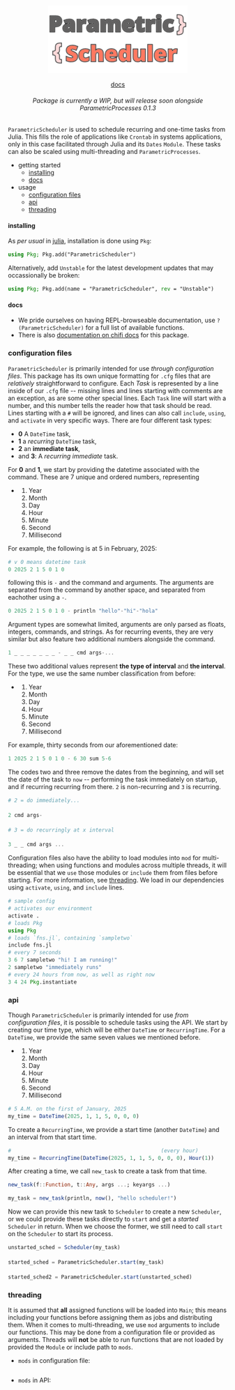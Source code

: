 <div align="center">
  <img src="https://github.com/ChifiSource/image_dump/blob/main/parametricprocesses/parscheduler.png"></img>

  [docs](https://chifidocs.com/parametric/ParametricScheduler)

  <h6>Package is currently a WIP, but will release soon alongside ParametricProcesses 0.1.3</h6>
</div>


`ParametricScheduler` is used to schedule recurring and one-time tasks from Julia. This fills the role of applications like `Crontab` in systems applications, only in this case facilitated through Julia and its `Dates` `Module`. These tasks can also be scaled using multi-threading and `ParametricProcesses`.
- getting started
  - [installing](#installing)
  - [docs](#docs)
- usage
  - [configuration files](#configuration-files)
  - [api](#api)
  - [threading](#threading)
#### installing
As *per usual* in [julia](https://julialang.org), installation is done using `Pkg`:
```julia
using Pkg; Pkg.add("ParametricScheduler")
```
Alternatively, add `Unstable` for the latest development updates that may occassionally be broken:
```julia
using Pkg; Pkg.add(name = "ParametricScheduler", rev = "Unstable")
```
#### docs
- We pride ourselves on having REPL-browseable documentation, use `?(ParametricScheduler)` for a full list of available functions.
- There is also [documentation on chifi docs](https://chifidocs.com/parametric/ParametricScheduler) for this package.
### configuration files
`ParametricScheduler` is primarily intended for use *through configuration files*. This package has its own unique formatting for `.cfg` files that are *relatively* straightforward to configure. Each *Task* is represented by a line inside of our `.cfg` file -- missing lines and lines starting with comments are an exception, as are some other special lines. Each `Task` line will start with a number, and this number tells the reader how that task should be read. Lines starting with a `#` will be ignored, and lines can also call `include`, `using`, and `activate` in very specific ways. There are four different task types:
- **0** A `DateTime` task,
- **1** a *recurring* `DateTime` task,
- **2** an **immediate task**,
- and **3**: A *recurring immediate* task.

For **0** and **1**, we start by providing the datetime associated with the command. These are 7 unique and ordered numbers, representing
- 1. Year
  2. Month
  3. Day
  4. Hour
  5. Minute
  6. Second
  7. Millisecond

For example, the following is at 5 in February, 2025:
```julia
# v 0 means datetime task
0 2025 2 1 5 0 1 0
```
following this is ` - ` and the command and arguments. The arguments are separated from the command by another space, and separated from eachother using a `-`.
```julia
0 2025 2 1 5 0 1 0 - println "hello"-"hi"-"hola"
```
Argument types are somewhat limited, arguments are only parsed as floats, integers, commands, and strings.
As for recurring events, they are very similar but also feature two additional numbers alongside the command.
```julia
1 _ _ _ _ _ _ _ - _ _ cmd args-...
```
These two additional values represent **the type of interval** and **the interval**. For the type, we use the same number classification from before:
- 1. Year
  2. Month
  3. Day
  4. Hour
  5. Minute
  6. Second
  7. Millisecond
 
For example, thirty seconds from our aforementioned date:
```julia
1 2025 2 1 5 0 1 0 - 6 30 sum 5-6
```
The codes two and three remove the dates from the beginning, and will set the date of the task to `now` -- performing the task immediately on startup, and if recurring recurring from there. `2` is non-recurring and `3` is recurring.
```julia
# 2 = do immediately...

2 cmd args-

# 3 = do recurringly at x interval

3 _ _ cmd args ...
```
Configuration files also have the ability to load modules into `mod` for multi-threading; when using functions and modules across multiple threads, it will be essential that we `use` those modules or `include` them from files before starting. For more information, see [threading](#threading). We load in our dependencies using `activate`, `using`, and `include` lines. 
```julia
# sample config
# activates our environment
activate .
# loads Pkg 
using Pkg
# loads `fns.jl`, containing `sampletwo`
include fns.jl
# every 7 seconds
3 6 7 sampletwo "hi! I am running!"
2 sampletwo "immediately runs"
# every 24 hours from now, as well as right now
3 4 24 Pkg.instantiate
```
### api
Though `ParametricScheduler` is primarily intended for use *from configuration files*, it is possible to schedule tasks using the API. We start by creating our time type, which will be either `DateTime` or `RecurringTime`. For a `DateTime`, we provide the same seven values we mentioned before.
- 1. Year
  2. Month
  3. Day
  4. Hour
  5. Minute
  6. Second
  7. Millisecond

```julia
# 5 A.M. on the first of January, 2025
my_time = DateTime(2025, 1, 1, 5, 0, 0, 0)
```
To create a `RecurringTime`, we provide a start time (another `DateTime`) and an interval from that start time. 
```julia
#                                                (every hour)
my_time = RecurringTime(DateTime(2025, 1, 1, 5, 0, 0, 0), Hour(1))
```
After creating a time, we call `new_task` to create a task from that time.
```julia
new_task(f::Function, t::Any, args ...; keyargs ...)
```
```julia
my_task = new_task(println, now(), "hello scheduler!")
```
Now we can provide this new task to `Scheduler` to create a new `Scheduler`, or we could provide these tasks directly to `start` and get a *started* `Scheduler` in return. When we choose the former, we still need to call `start` on the `Scheduler` to start its process.
```julia
unstarted_sched = Scheduler(my_task)

started_sched = ParametricScheduler.start(my_task)

started_sched2 = ParametricScheduler.start(unstarted_sched)
```
### threading
It is assumed that **all** assigned functions will be loaded into `Main`; this means including your functions before assigning them as jobs and distributing them. When it comes to multi-threading, we use `mod` arguments to include our functions. This may be done from a configuration file or provided as arguments. Threads will **not** be able to run functions that are not loaded by provided the `Module` or include path to `mods`.
- `mods` in configuration file:
```julia

```
- `mods` in API:
```julia
```
